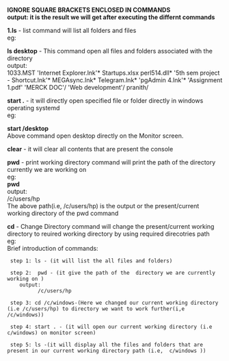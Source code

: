 <b>IGNORE SQUARE BRACKETS ENCLOSED IN COMMANDS</b></br>
<b>output: it is the result we will get after executing the differnt commands</b></br>


<b>1.ls</b> - list command will list all folders and files </br>
eg:</br>

  <b>ls desktop</b> - This  command open all files and folders associated with the directory</br> 
  output:</br>
 1033.MST                                        'Internet Explorer.lnk'*                Startups.xlsx          perl514.dll*
'5th sem project - Shortcut.lnk'*                 MEGAsync.lnk*                          Telegram.lnk*         'pgAdmin 4.lnk'*
'Assignment 1.pdf'                               'MERCK DOC'/                           'Web development'/      pranith/


  
<b>start .</b> - it will directly open specified file or folder directly in windows operating systemd</br>
eg:</br>

  <b>start /desktop</b></br>
              Above command open desktop directly on the  Monitor screen.</br>
              
              
<b>clear</b> - it will clear all contents that are present the console</br>


<b>pwd</b> - print working directory command will print the path of the directory currently we are working on </br>
eg:</br>
 <b>pwd</b> </br>
output:</br>
    /c/users/hp </br>
               The above path(i.e, /c/users/hp) is the output or the present/current  working directory of the pwd command </br>
               
  
<b>cd</b> - Change Directory  command will change the present/current  working directory to reuired working directory by using required direcotries path</br>
    eg:</br>
   Brief introduction of commands:</br>
   
   
     step 1: ls - (it will list the all files and folders)
     
     step 2:  pwd - (it give the path of the  directory we are currently working on )
        output:
              /c/users/hp
              
     step 3: cd /c/windows-(Here we changed our current working directory (i.e /c/users/hp) to directory we want to work further(i,e /c/windows))
     
     step 4: start . - (it will open our current working directory (i.e c/windows) on monitor screen)
     
     step 5: ls -(it will display all the files and folders that are present in our current working directory path (i.e,  c/windows ))
